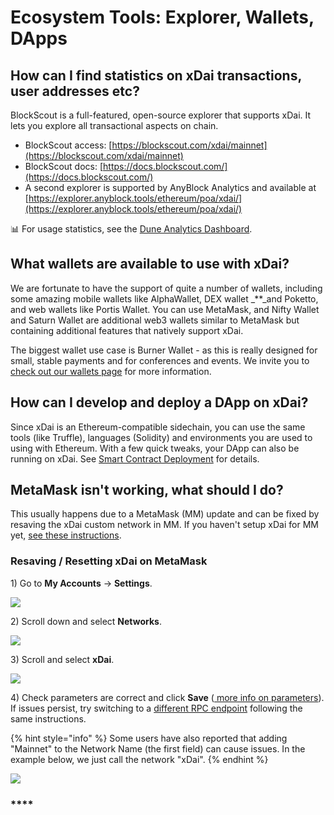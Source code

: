 # Ecosystem Tools: Explorer, Wallets, DApps

## How can I find statistics on xDai transactions, user addresses etc?

BlockScout is a full-featured, open-source explorer that supports xDai. It lets you explore all transactional aspects on chain.

* BlockScout access: [https://blockscout.com/xdai/mainnet](https://blockscout.com/xdai/mainnet)
* BlockScout docs: [https://docs.blockscout.com/](https://docs.blockscout.com/)
* A second explorer is supported by AnyBlock Analytics and available at [https://explorer.anyblock.tools/ethereum/poa/xdai/](https://explorer.anyblock.tools/ethereum/poa/xdai/)

📊 For usage statistics, see the [Dune Analytics Dashboard](https://duneanalytics.com/maxaleks/xDai-Usage).

## **What wallets are available to use with xDai?**

We are fortunate to have the support of quite a number of wallets, including some amazing mobile wallets like AlphaWallet, DEX wallet _\*\*_and Poketto, and web wallets like Portis Wallet. You can use MetaMask, and Nifty Wallet and Saturn Wallet are additional web3 wallets similar to MetaMask but containing additional features that natively support xDai.

The biggest wallet use case is Burner Wallet - as this is really designed for small, stable payments and for conferences and events. We invite you to [check out our wallets page](../../for-users/wallets/) for more information.

## How can I develop and deploy a DApp on xDai?

Since xDai is an Ethereum-compatible sidechain, you can use the same tools \(like Truffle\), languages \(Solidity\) and environments you are used to using with Ethereum. With a few quick tweaks, your DApp can also be running on xDai. See [Smart Contract Deployment](../../for-developers/developer-resources/smart-contract-deployment.md) for details.

## MetaMask isn't working, what should I do?

This usually happens due to a MetaMask \(MM\) update and can be fixed by resaving the xDai custom network in MM. If you haven't setup xDai for MM yet, [see these instructions](../../for-users/wallets/metamask/metamask-setup.md).

### Resaving / Resetting xDai on MetaMask

1\) Go to **My Accounts** -&gt; **Settings**.

![](../../.gitbook/assets/mm1%20%282%29.png)

2\) Scroll down and select **Networks**.

![](../../.gitbook/assets/mm2%20%281%29.png)

3\) Scroll and select **xDai**.

![](../../.gitbook/assets/mm3%20%281%29.png)

4\) Check parameters are correct and click **Save** \([ more info on parameters](../../for-users/wallets/metamask/metamask-setup.md)\). If issues persist, try switching to a [different RPC endpoint](../../for-developers/developer-resources/#json-rpc-endpoints) following the same instructions.

{% hint style="info" %}
Some users have also reported that adding "Mainnet" to the Network Name \(the first field\) can cause issues. In the example below, we just call the network "xDai".
{% endhint %}

![](../../.gitbook/assets/mm4.png)

### \*\*\*\*

